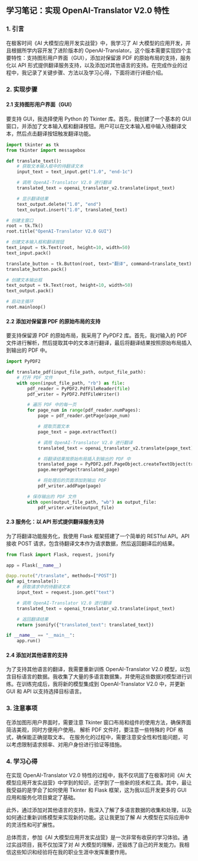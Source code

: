 ## 学习笔记：实现 OpenAI-Translator V2.0 特性

### 1. 引言
在极客时间《AI 大模型应用开发实战营》中，我学习了 AI 大模型的应用开发，并且根据所学内容开发了进阶版本的 OpenAI-Translator。这个版本需要实现四个主要特性：支持图形用户界面（GUI），添加对保留源 PDF 的原始布局的支持，服务化以 API 形式提供翻译服务支持，以及添加对其他语言的支持。在完成作业的过程中，我记录了关键步骤、方法以及学习心得，下面将进行详细介绍。

### 2. 实现步骤
#### 2.1 支持图形用户界面（GUI）
要支持 GUI，我选择使用 Python 的 Tkinter 库。首先，我创建了一个基本的 GUI 窗口，并添加了文本输入框和翻译按钮。用户可以在文本输入框中输入待翻译文本，然后点击翻译按钮触发翻译功能。

```python
import tkinter as tk
from tkinter import messagebox

def translate_text():
    # 获取文本输入框中的待翻译文本
    input_text = text_input.get("1.0", "end-1c")

    # 调用 OpenAI-Translator V2.0 进行翻译
    translated_text = openai_translator_v2.translate(input_text)

    # 显示翻译结果
    text_output.delete("1.0", "end")
    text_output.insert("1.0", translated_text)

# 创建主窗口
root = tk.Tk()
root.title("OpenAI-Translator V2.0 GUI")

# 创建文本输入框和翻译按钮
text_input = tk.Text(root, height=10, width=50)
text_input.pack()

translate_button = tk.Button(root, text="翻译", command=translate_text)
translate_button.pack()

# 创建文本输出框
text_output = tk.Text(root, height=10, width=50)
text_output.pack()

# 启动主循环
root.mainloop()

```

#### 2.2 添加对保留源 PDF 的原始布局的支持
要支持保留源 PDF 的原始布局，我采用了 PyPDF2 库。首先，我对输入的 PDF 文件进行解析，然后提取其中的文本进行翻译，最后将翻译结果按照原始布局插入到输出的 PDF 中。

```python
import PyPDF2

def translate_pdf(input_file_path, output_file_path):
    # 打开 PDF 文件
    with open(input_file_path, "rb") as file:
        pdf_reader = PyPDF2.PdfFileReader(file)
        pdf_writer = PyPDF2.PdfFileWriter()

        # 遍历 PDF 中的每一页
        for page_num in range(pdf_reader.numPages):
            page = pdf_reader.getPage(page_num)

            # 提取页面文本
            page_text = page.extractText()

            # 调用 OpenAI-Translator V2.0 进行翻译
            translated_text = openai_translator_v2.translate(page_text)

            # 将翻译结果按原始布局插入到输出的 PDF 中
            translated_page = PyPDF2.pdf.PageObject.createTextObject(translated_text)
            page.mergePage(translated_page)

            # 将处理后的页面添加到输出 PDF
            pdf_writer.addPage(page)

        # 保存输出的 PDF 文件
        with open(output_file_path, "wb") as output_file:
            pdf_writer.write(output_file)

```

#### 2.3 服务化：以 API 形式提供翻译服务支持
为了将翻译功能服务化，我使用 Flask 框架搭建了一个简单的 RESTful API。API 接收 POST 请求，包含待翻译文本作为请求数据，然后返回翻译后的结果。

```python
from flask import Flask, request, jsonify

app = Flask(__name__)

@app.route("/translate", methods=["POST"])
def api_translate():
    # 获取请求中的待翻译文本
    input_text = request.json.get("text")

    # 调用 OpenAI-Translator V2.0 进行翻译
    translated_text = openai_translator_v2.translate(input_text)

    # 返回翻译结果
    return jsonify({"translated_text": translated_text})

if __name__ == "__main__":
    app.run()

```
#### 2.4 添加对其他语言的支持
为了支持其他语言的翻译，我需要重新训练 OpenAI-Translator V2.0 模型，以包含目标语言的数据。我收集了大量的多语言数据集，并使用这些数据对模型进行训练。在训练完成后，我将新的模型集成到 OpenAI-Translator V2.0 中，并更新 GUI 和 API 以支持选择目标语言。


### 3. 注意事项
在添加图形用户界面时，需要注意 Tkinter 窗口布局和组件的使用方法，确保界面简洁美观，同时方便用户使用。
解析 PDF 文件时，要注意一些特殊的 PDF 格式，确保能正确提取文本。
在服务化的过程中，需要注意安全性和性能问题，可以考虑限制请求频率、对用户身份进行验证等措施。

### 4. 学习心得
在实现 OpenAI-Translator V2.0 特性的过程中，我不仅巩固了在极客时间《AI 大模型应用开发实战营》中学到的知识，还学到了一些新的技术和工具。其中，最让我受益的是学会了如何使用 Tkinter 和 Flask 框架，这为我以后开发更多的 GUI 应用和服务化项目奠定了基础。

此外，通过添加对其他语言的支持，我深入了解了多语言数据的收集和处理，以及如何通过重新训练模型来实现新的功能。这让我更加了解 AI 大模型在实际应用中的灵活性和可扩展性。

总体而言，参加《AI 大模型应用开发实战营》是一次非常有收获的学习体验。通过实战项目，我不仅加深了对 AI 大模型的理解，还锻炼了自己的开发能力。我相信这些知识和经验将在我的职业生涯中发挥重要作用。